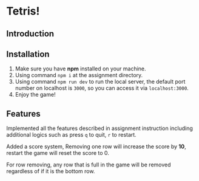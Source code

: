 # Tetris!

## Introduction

## Installation

1. Make sure you have **npm** installed on your machine.
2. Using command `npm i` at the assignment directory.
3. Using command `npm run dev` to run the local server, the default port number on localhost is `3000`, so you can access it via `localhost:3000`.
4. Enjoy the game!

## Features

Implemented all the features described in assignment instruction including additional logics such as press `q` to quit, `r` to restart.

Added a score system, Removing one row will increase the score by **10**, restart the game will reset the score to 0.

For row removing, any row that is full in the game will be removed regardless of if it is the bottom row.
